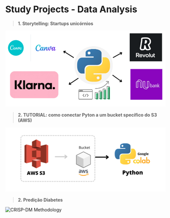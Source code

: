 # Study Projects - Data Analysis

> **1. Storytelling: Startups unicórnios**

<img width="700" alt="Startups by countries (percentage)" src="https://github.com/OviedoVR/DA_Estudo/blob/main/images/Storytelling_startups.png">

> **2. TUTORIAL: como conectar Pyton a um bucket specífico do S3 (AWS)**

<img width="750" alt="CRISP-DM Methodology" src="https://github.com/OviedoVR/DA_Estudo/blob/main/S3-to-Python.png">

> **2. Predição Diabetes**

<img width="450" alt="CRISP-DM Methodology" src="https://github.com/OviedoVR/Data_Analysis_ProjetosDeEstudo/blob/main/Diabetes_Prediction/CRISP_DM.png">

